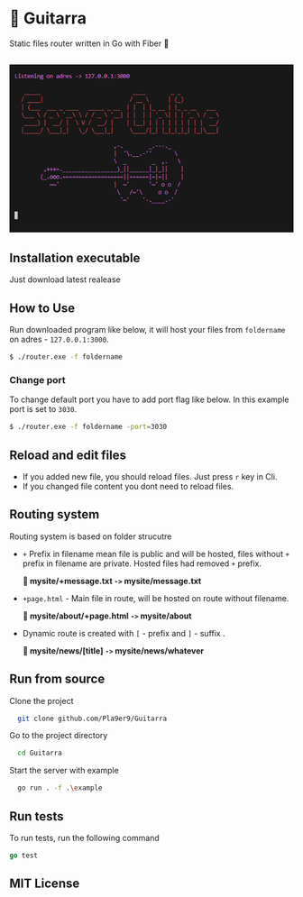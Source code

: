 # 🎸 Guitarra
Static files router written in Go with Fiber 🔷

<img src="screenshot.png" style="margin-top: 15px">

## Installation executable
Just download latest realease

## How to Use
Run downloaded program like below, it will host your files from `foldername` on adres -  `127.0.0.1:3000`.
```bash
$ ./router.exe -f foldername
```

### Change port
To change default port you have to add port flag like below. In this example port is set to `3030`.
```bash
$ ./router.exe -f foldername -port=3030
```

## Reload and edit files
- If you added new file, you should reload files. Just press `r` key in Cli. 
- If you changed file content you dont need  to reload files.
  

## Routing system
Routing system is based on folder strucutre

- `+` Prefix in filename mean file is public and will be hosted, files without `+` prefix in filename are private. Hosted files had removed `+` prefix.
  
    <b>📖 mysite/+message.txt `->` mysite/message.txt</b>


- `+page.html` - Main file in route, will be hosted on route without filename.

    <b>📖 mysite/about/+page.html `->` mysite/about</b>


- Dynamic route is created with `[` - prefix and `]` - suffix .

    <b>📖 mysite/news/[title] `->` mysite/news/whatever</b>


## Run from source
Clone the project

```bash
  git clone github.com/Pla9er9/Guitarra
```

Go to the project directory

```bash
  cd Guitarra
```

Start the server with example

```bash
  go run . -f .\example
```
## Run tests
To run tests, run the following command
```go
go test
```

## MIT License
